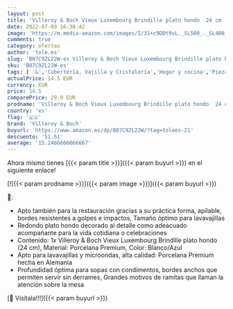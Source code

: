 ```yaml
---
layout: post
title: 'Villeroy & Boch Vieux Luxembourg Brindille plato hondo  24 cm  Porcelana Premium  Blanco/Azul'
date: 2022-07-09 16:38:42
image: 'https://m.media-amazon.com/images/I/31+c9DDt9vL._SL500_._SL400_.jpg'
comments: true
category: ofertas
author: 'tole.es'
slug: 'B07C9ZL22W-es Villeroy & Boch Vieux Luxembourg Brindille plato hondo 24...'
sku: 'B07C9ZL22W-es'
tags: [ '&','Cubertería, Vajilla y Cristalería','Hogar y cocina','Piezas de vajilla','Platos','Platos hondos','Vajilla','boch','villeroy','villeroy & boch','🇪🇸', ]
actualPrice: 14.5 EUR
currency: EUR
price: 14.5
comparePrice: 29.9 EUR
prodname: 'Villeroy & Boch Vieux Luxembourg Brindille plato hondo  24 cm  Porcelana Premium  Blanco/Azul'
country: 'es'
flag: '🇪🇸'
brand: 'Villeroy & Boch'
buyurl: 'https://www.amazon.es/dp/B07C9ZL22W/?tag=tolees-21'
descuento: '51.51'
average: '15.2466666666667'
---
```


Ahora mismo tienes [{{< param title >}}]({{< param buyurl >}}) en el siguiente enlace!

[![{{< param prodname >}}]({{< param image >}})]({{< param buyurl >}})

🔎:

- Apto también para la restauración gracias a su práctica forma, apilable, bordes resistentes a golpes e impactos, Tamaño óptimo para lavavajillas
- Redondo plato hondo decorado al detalle como adeacuado acompañante para la vida cotidiana o celebraciones
- Contenido: 1x Villeroy & Boch Vieux Luxembourg Brindille plato hondo (24 cm), Material: Porcelana Premium, Color: Blanco/Azul
- Apto para lavavajillas y microondas, alta calidad: Porcelana Premium hecha en Alemania
- Profundidad óptima para sopas con condimentos, bordes anchos que permiten servir sin derrames, Grandes motivos de ramitas que llaman la atención sobre la mesa

[🛒 Visítala!!!]({{< param buyurl >}})
